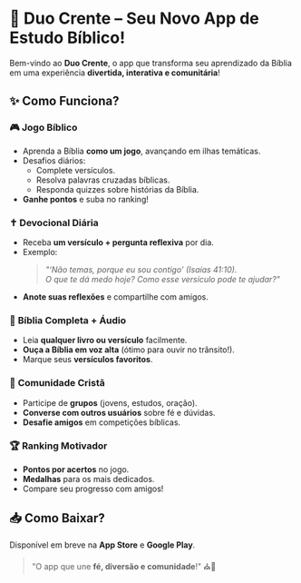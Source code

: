 # 📱 **Duo Crente – Seu Novo App de Estudo Bíblico!**  

Bem-vindo ao **Duo Crente**, o app que transforma seu aprendizado da Bíblia em uma experiência **divertida, interativa e comunitária**!  

## ✨ **Como Funciona?**  

### 🎮 **Jogo Bíblico**  
- Aprenda a Bíblia **como um jogo**, avançando em ilhas temáticas.  
- Desafios diários:  
  - Complete versículos.  
  - Resolva palavras cruzadas bíblicas.  
  - Responda quizzes sobre histórias da Bíblia.  
- **Ganhe pontos** e suba no ranking!  

### ✝️ **Devocional Diária**  
- Receba **um versículo + pergunta reflexiva** por dia.  
- Exemplo:  
  > *"‘Não temas, porque eu sou contigo’ (Isaías 41:10).*  
  > *O que te dá medo hoje? Como esse versículo pode te ajudar?"*  
- **Anote suas reflexões** e compartilhe com amigos.  

### 📖 **Bíblia Completa + Áudio**  
- Leia **qualquer livro ou versículo** facilmente.  
- **Ouça a Bíblia em voz alta** (ótimo para ouvir no trânsito!).  
- Marque seus **versículos favoritos**.  

### 👥 **Comunidade Cristã**  
- Participe de **grupos** (jovens, estudos, oração).  
- **Converse com outros usuários** sobre fé e dúvidas.  
- **Desafie amigos** em competições bíblicas.  

### 🏆 **Ranking Motivador**  
- **Pontos por acertos** no jogo.  
- **Medalhas** para os mais dedicados.  
- Compare seu progresso com amigos!  

## 📥 **Como Baixar?**  
Disponível em breve na **App Store** e **Google Play**.  

> "O app que une **fé, diversão e comunidade**!" ⛪💙  

